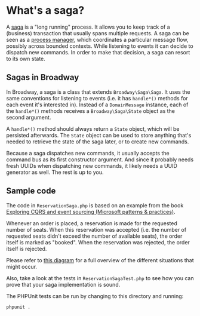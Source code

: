 What's a saga?
==============

A [saga](http://cqrs.nu/Faq/sagas) is a "long running" process. It allows you 
to keep track of a (business) transaction that usually spans multiple requests.
A saga can be seen as a [process 
manager](http://www.enterpriseintegrationpatterns.com/ProcessManager.html), 
which coordinates a particular message flow, possibly across bounded contexts.
While listening to events it can decide to dispatch new commands. In order to 
make that decision, a saga can resort to its own state.

Sagas in Broadway
-----------------

In Broadway, a saga is a class that extends `Broadway\Saga\Saga`. It uses the 
same conventions for listening to events (i.e. it has `handle*()` methods for 
each event it's interested in). Instead of a `DomainMessage` instance, each
of the `handle*()` methods receives a `Broadway\Saga\State` object as the
second argument.

A `handle*()` method should always return a `State` object, which will be 
persisted afterwards. The `State` object can be used to store anything that's
needed to retrieve the state of the saga later, or to create new commands. 

Because a saga dispatches new commands, it usually accepts the command bus as 
its first constructor argument. And since it probably needs fresh UUIDs when 
dispatching new commands, it likely needs a UUID generator as well. The rest 
is up to you.

Sample code
-----------

The code in `ReservationSaga.php` is based on an example from the book 
[Exploring CQRS and event sourcing (Microsoft patterns & 
practices)](https://msdn.microsoft.com/en-us/library/jj554200.aspx).

Whenever an order is placed, a reservation is made for the requested number 
of seats. When this reservation was accepted (i.e. the number of requested 
seats didn't exceed the number of available seats), the order itself is marked 
as "booked". When the reservation was rejected, the order itself is rejected.

Please refer to [this 
diagram](https://msdn.microsoft.com/en-us/library/JJ591570.20afccbda270dfd4b9cf0ffac4249b9b%28l=en-us%29.png) 
for a full overview of the different situations that might occur.

Also, take a look at the tests in `ReservationSagaTest.php` to see how you can
prove that your saga implementation is sound.

The PHPUnit tests can be run by changing to this directory and running:

```bash
phpunit .
```
